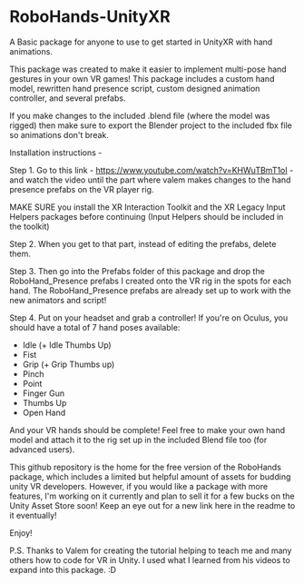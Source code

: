 # RoboHands-UnityXR
A Basic package for anyone to use to get started in UnityXR with hand animations.

This package was created to make it easier to implement multi-pose hand gestures in your own VR games!
This package includes a custom hand model, rewritten hand presence script, custom designed 
animation controller, and several prefabs.

If you make changes to the included .blend file (where the model was rigged) then make sure to export the Blender project to the included fbx file so animations don't break.

Installation instructions - 

Step 1. Go to this link - https://www.youtube.com/watch?v=KHWuTBmT1oI - and watch the video
until the part where valem makes changes to the hand presence prefabs on the VR player rig.

MAKE SURE you install the XR Interaction Toolkit and the XR Legacy Input Helpers packages before continuing (Input Helpers should be included in the toolkit)


Step 2. When you get to that part, instead of editing the prefabs, delete them. 

Step 3. Then go into the Prefabs folder of this package and drop the RoboHand_Presence prefabs
I created onto the VR rig in the spots for each hand. The RoboHand_Presence prefabs are already
set up to work with the new animators and script!

Step 4. Put on your headset and grab a controller! If you're on Oculus, you should have a total
of 7 hand poses available:

- Idle (+ Idle Thumbs Up)
- Fist
- Grip (+ Grip Thumbs up)
- Pinch
- Point
- Finger Gun
- Thumbs Up
- Open Hand

And your VR hands should be complete! Feel free to make your own hand model and attach it to the
rig set up in the included Blend file too (for advanced users).

This github repository is the home for the free version of the RoboHands package, which includes a limited but helpful amount of assets
for budding unity VR developers. However, if you would like a package with more features, I'm working on it currently and plan to
sell it for a few bucks on the Unity Asset Store soon! Keep an eye out for a new link here in the readme to it eventually!

Enjoy!

P.S. Thanks to Valem for creating the tutorial helping to teach me and many others how to code for VR in Unity.
I used what I learned from his videos to expand into this package. :D
